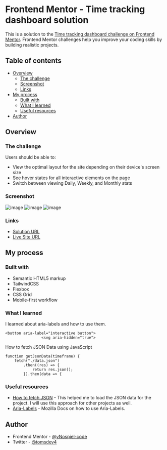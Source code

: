 # Frontend Mentor - Time tracking dashboard solution

This is a solution to the [Time tracking dashboard challenge on Frontend Mentor](https://www.frontendmentor.io/challenges/time-tracking-dashboard-UIQ7167Jw). Frontend Mentor challenges help you improve your coding skills by building realistic projects. 

## Table of contents

- [Overview](#overview)
  - [The challenge](#the-challenge)
  - [Screenshot](#screenshot)
  - [Links](#links)
- [My process](#my-process)
  - [Built with](#built-with)
  - [What I learned](#what-i-learned)
  - [Useful resources](#useful-resources)
- [Author](#author)


## Overview

### The challenge

Users should be able to:

- View the optimal layout for the site depending on their device's screen size
- See hover states for all interactive elements on the page
- Switch between viewing Daily, Weekly, and Monthly stats

### Screenshot
![image](https://github.com/Nospiel-code/fm-time-tracking-dashboard/assets/130290610/197ed6f7-6db9-4dd9-a580-c5f04ab12ad2)
![image](https://github.com/Nospiel-code/fm-time-tracking-dashboard/assets/130290610/8a170d39-6f26-4837-a4a5-15f118fa9ca4)
![image](https://github.com/Nospiel-code/fm-time-tracking-dashboard/assets/130290610/0fd59fd2-e0d7-4b0d-9720-adc831a4d93e)


### Links

- [Solution URL](https://github.com/Nospiel-code/fm-time-tracking-dashboard)
- [Live Site URL](https://nospiel-code.github.io/fm-time-tracking-dashboard/)

## My process

### Built with

- Semantic HTML5 markup
- TailwindCSS
- Flexbox
- CSS Grid
- Mobile-first workflow


### What I learned

I learned about aria-labels and how to use them.

```
<button aria-label="interactive button">
                <svg aria-hidden="true"> 
```

How to fetch JSON Data using JavaScript

```
function getJsonData(timeframe) {
    fetch("./data.json")
        .then((res) => {
            return res.json();
        }).then(data => {
```


### Useful resources

- [How to fetch JSON](https://www.geeksforgeeks.org/read-json-file-using-javascript/) - This helped me to load the JSON data for the project. I will use this approach for other projects as well.
- [Aria-Labels]((https://developer.mozilla.org/en-US/docs/Web/Accessibility/ARIA/Attributes/aria-label)) - Mozilla Docs on how to use Aria-Labels.

## Author

- Frontend Mentor - [@yNospiel-code](https://www.frontendmentor.io/profile/Nospiel-code)
- Twitter - [@tomsdev4](https://www.twitter.com/tomsdev4)
